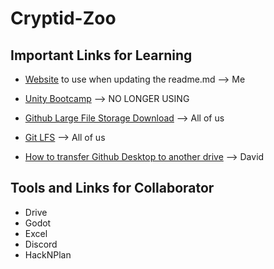 # Cryptid-Zoo

## Important Links for Learning
- [Website](https://docs.github.com/en/get-started/writing-on-github/getting-started-with-writing-and-formatting-on-github/basic-writing-and-formatting-syntax) to use when updating the readme.md --> Me
- [Unity Bootcamp](https://www.youtube.com/watch?v=AmGSEH7QcDg&ab_channel=CodeMonkey) --> NO LONGER USING
- [Github Large File Storage Download](https://git-lfs.com/) --> All of us
- [Git LFS](https://www.youtube.com/watch?v=jXsvFfksvd0&ab_channel=GitKraken) --> All of us


- [How to transfer Github Desktop to another drive](https://github.com/orgs/community/discussions/66767) --> David



## Tools and Links for Collaborator
- Drive
- Godot
- Excel
- Discord
- HackNPlan
